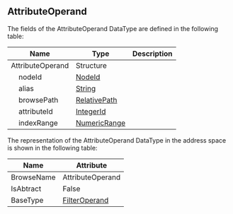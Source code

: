 <!-- datatype -->
## AttributeOperand
<!-- end of description -->
The fields of the AttributeOperand DataType are defined in the following table:  

|Name|Type|Description|
|---|---|---|
|AttributeOperand|Structure||
|&nbsp;&nbsp;&nbsp;&nbsp;nodeId|[NodeId](../../../Part3/DataTypes/NodeId/readme.md)||
|&nbsp;&nbsp;&nbsp;&nbsp;alias|[String](../../../Part3/DataTypes/String/readme.md)||
|&nbsp;&nbsp;&nbsp;&nbsp;browsePath|[RelativePath](../../../Part4/DataTypes/RelativePath/readme.md)||
|&nbsp;&nbsp;&nbsp;&nbsp;attributeId|[IntegerId](../../../Part4/DataTypes/IntegerId/readme.md)||
|&nbsp;&nbsp;&nbsp;&nbsp;indexRange|[NumericRange](../../../Part4/DataTypes/NumericRange/readme.md)||

The representation of the AttributeOperand DataType in the address space is shown in the following table:  

|Name|Attribute|
|---|---|
|BrowseName|AttributeOperand|
|IsAbtract|False|
|BaseType|[FilterOperand](../../../Part4/DataTypes/FilterOperand/readme.md)|

